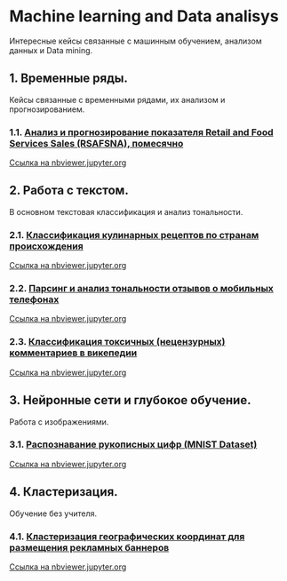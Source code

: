 # Machine learning and Data analisys
Интересные кейсы связанные с машинным обучением, анализом данных и Data mining.

## 1. Временные ряды.
Кейсы связанные с временными рядами, их анализом и прогнозированием.  
### 1.1. [Анализ и прогнозирование показателя Retail and Food Services Sales (RSAFSNA), помесячно](../master/Retail%20and%20Food%20Services%20Sales.ipynb "RSAFSNA")
[Ссылка на nbviewer.jupyter.org](https://nbviewer.jupyter.org/github/kostyrenko/Machine_learning_and_Data_analisys/blob/master/Retail%20and%20Food%20Services%20Sales.ipynb)

## 2. Работа с текстом.
В основном текстовая классификация и анализ тональности.
### 2.1. [Классификация кулинарных рецептов по странам происхождения](../master/recipe%20ingredients%20classification.ipynb)
[Ссылка на nbviewer.jupyter.org](https://nbviewer.jupyter.org/github/kostyrenko/Machine_learning_and_Data_analisys/blob/master/recipe%20ingredients%20classification.ipynb)
### 2.2. [Парсинг и анализ тональности отзывов о мобильных телефонах](../master/review_scrapping_and_classification.ipynb)
[Ссылка на nbviewer.jupyter.org](https://nbviewer.jupyter.org/github/kostyrenko/Machine_learning_and_Data_analisys/blob/master/review_scrapping_and_classification.ipynb)
### 2.3. [Классификация токсичных (нецензурных) комментариев в викепедии](../master/toxic_comments_classification.ipynb)
[Ссылка на nbviewer.jupyter.org](https://nbviewer.jupyter.org/github/kostyrenko/Machine_learning_and_Data_analisys/blob/master/toxic_comments_classification.ipynb)

## 3. Нейронные сети и глубокое обучение.
Работа с изображениями.
### 3.1. [Распознавание рукописных цифр (MNIST Dataset)](../master/mnist-db-using-keras.ipynb)
[Ссылка на nbviewer.jupyter.org](https://nbviewer.jupyter.org/github/kostyrenko/Machine_learning_and_Data_analisys/blob/master/mnist-db-using-keras.ipynb)

## 4. Кластеризация.
Обучение без учителя.
### 4.1. [Кластеризация географических координат для размещения рекламных баннеров](../master/Banners-Clusterizing.ipynb)
[Ссылка на nbviewer.jupyter.org](https://nbviewer.jupyter.org/github/kostyrenko/Machine_learning_and_Data_analisys/blob/master/Banners-Clusterizing.ipynb)
